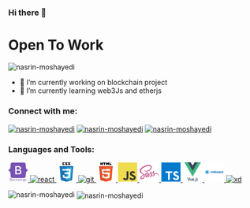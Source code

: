 ### Hi there 👋
<h1> Open To Work</h1>

<p align="left"> <img src="https://komarev.com/ghpvc/?username=nasrin-moshayedi&label=Profile%20views&color=0e75b6&style=flat" alt="nasrin-moshayedi" /> </p>

- 🔭 I’m currently working on blockchain project
- 🌱 I’m currently learning web3Js and etherjs

<h3 align="left">Connect with me:</h3>
<p align="left">
<a href="https://twitter.com/nasrinmoshayedi" target="blank"><img align="center" src="https://upload.wikimedia.org/wikipedia/commons/4/4f/Twitter-logo.svg" alt="nasrin-moshayedi" height="30" width="40" /></a>
<a href="https://instagram.com/nasrin_moshayedi" target="blank"><img align="center" src="https://upload.wikimedia.org/wikipedia/commons/e/e7/Instagram_logo_2016.svg" alt="nasrin-moshayedi" height="auto" width="40" /></a>
  <a href="https://mailto:n.mshayedi@gmail.com" target="blank"><img align="center" src="https://upload.wikimedia.org/wikipedia/commons/2/2e/Gmail_2020.png" alt="nasrin-moshayedi" height="auto" width="40" /></a>
</p>



<h3 align="left">Languages and Tools:</h3>
<p align="left"> 
  <a href="https://getbootstrap.com" target="_blank"> <img src="https://raw.githubusercontent.com/devicons/devicon/master/icons/bootstrap/bootstrap-plain-wordmark.svg" alt="bootstrap" width="40" height="40"/> </a>
  <a href="https://reactjs.org/" target="_blank"> <img src="https://upload.wikimedia.org/wikipedia/commons/a/a7/React-icon.svg" alt="react" width="40" height="40"/> </a>
  <a href="https://www.w3schools.com/css/" target="_blank"> <img src="https://raw.githubusercontent.com/devicons/devicon/master/icons/css3/css3-original-wordmark.svg" alt="css3" width="40" height="40"/> </a>
  <a href="https://git-scm.com/" target="_blank"> <img src="https://www.vectorlogo.zone/logos/git-scm/git-scm-icon.svg" alt="git" width="40" height="40"/> </a> 
  <a href="https://www.w3.org/html/" target="_blank"> <img src="https://raw.githubusercontent.com/devicons/devicon/master/icons/html5/html5-original-wordmark.svg" alt="html5" width="40" height="40"/> </a>
  <a href="https://developer.mozilla.org/en-US/docs/Web/JavaScript" target="_blank"> <img src="https://raw.githubusercontent.com/devicons/devicon/master/icons/javascript/javascript-original.svg" alt="javascript" width="40" height="40"/> </a> 
  <a href="https://sass-lang.com" target="_blank"> <img src="https://raw.githubusercontent.com/devicons/devicon/master/icons/sass/sass-original.svg" alt="sass" width="40" height="40"/> </a> <a href="https://www.typescriptlang.org/" target="_blank"> <img src="https://raw.githubusercontent.com/devicons/devicon/master/icons/typescript/typescript-original.svg" alt="typescript" width="40" height="40"/> </a> <a href="https://vuejs.org/" target="_blank"> <img src="https://raw.githubusercontent.com/devicons/devicon/master/icons/vuejs/vuejs-original-wordmark.svg" alt="vuejs" width="40" height="40"/> </a> <a href="https://webpack.js.org" target="_blank"> <img src="https://raw.githubusercontent.com/devicons/devicon/d00d0969292a6569d45b06d3f350f463a0107b0d/icons/webpack/webpack-original-wordmark.svg" alt="webpack" width="40" height="40"/> </a> <a href="https://www.adobe.com/products/xd.html" target="_blank"> <img src="https://cdn.worldvectorlogo.com/logos/adobe-xd.svg" alt="xd" width="40" height="40"/> </a> </p>

<p><img align="left" src="https://github-readme-stats.vercel.app/api/top-langs?username=nasrin-moshayedi&show_icons=true&locale=en&layout=compact" alt="nasrin-moshayedi" /></p>

<p>&nbsp;<img align="center" src="https://github-readme-stats.vercel.app/api?username=nasrin-moshayedi&show_icons=true&locale=en" alt="nasrin-moshayedi" /></p>

<!-- **nasrin-moshayedi/nasrin-moshayedi** is a ✨ _special_ ✨ repository because its `README.md` (this file) appears on your GitHub profile.

Here are some ideas to get you started:


- 👯 I’m looking to collaborate on ...
- 🤔 I’m looking for help with ...
- 💬 Ask me about ...
- 📫 How to reach me: ...
- 😄 Pronouns: ...
- ⚡ Fun fact: ...
--!>
